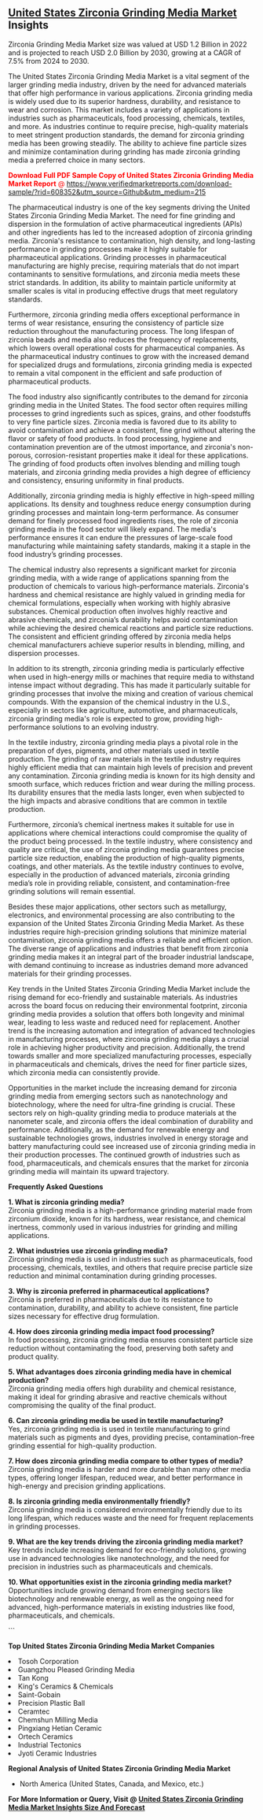 <h2><a href="https://www.verifiedmarketreports.com/download-sample/?rid=608352&amp;utm_source=Github&amp;utm_medium=215" target="_blank">United States Zirconia Grinding Media Market</a> Insights</h2><p>Zirconia Grinding Media Market size was valued at USD 1.2 Billion in 2022 and is projected to reach USD 2.0 Billion by 2030, growing at a CAGR of 7.5% from 2024 to 2030.</p><p><p>The United States Zirconia Grinding Media Market is a vital segment of the larger grinding media industry, driven by the need for advanced materials that offer high performance in various applications. Zirconia grinding media is widely used due to its superior hardness, durability, and resistance to wear and corrosion. This market includes a variety of applications in industries such as pharmaceuticals, food processing, chemicals, textiles, and more. As industries continue to require precise, high-quality materials to meet stringent production standards, the demand for zirconia grinding media has been growing steadily. The ability to achieve fine particle sizes and minimize contamination during grinding has made zirconia grinding media a preferred choice in many sectors. <p><span class=""><span style="color: #ff0000;"><strong>Download Full PDF Sample Copy of United States Zirconia Grinding Media Market Report</strong> @ </span><a href="https://www.verifiedmarketreports.com/download-sample/?rid=608352&amp;utm_source=Github&amp;utm_medium=215" target="_blank">https://www.verifiedmarketreports.com/download-sample/?rid=608352&amp;utm_source=Github&amp;utm_medium=215</a></span></p></p><p>The pharmaceutical industry is one of the key segments driving the United States Zirconia Grinding Media Market. The need for fine grinding and dispersion in the formulation of active pharmaceutical ingredients (APIs) and other ingredients has led to the increased adoption of zirconia grinding media. Zirconia's resistance to contamination, high density, and long-lasting performance in grinding processes make it highly suitable for pharmaceutical applications. Grinding processes in pharmaceutical manufacturing are highly precise, requiring materials that do not impart contaminants to sensitive formulations, and zirconia media meets these strict standards. In addition, its ability to maintain particle uniformity at smaller scales is vital in producing effective drugs that meet regulatory standards.<p>Furthermore, zirconia grinding media offers exceptional performance in terms of wear resistance, ensuring the consistency of particle size reduction throughout the manufacturing process. The long lifespan of zirconia beads and media also reduces the frequency of replacements, which lowers overall operational costs for pharmaceutical companies. As the pharmaceutical industry continues to grow with the increased demand for specialized drugs and formulations, zirconia grinding media is expected to remain a vital component in the efficient and safe production of pharmaceutical products.</p><p>The food industry also significantly contributes to the demand for zirconia grinding media in the United States. The food sector often requires milling processes to grind ingredients such as spices, grains, and other foodstuffs to very fine particle sizes. Zirconia media is favored due to its ability to avoid contamination and achieve a consistent, fine grind without altering the flavor or safety of food products. In food processing, hygiene and contamination prevention are of the utmost importance, and zirconia's non-porous, corrosion-resistant properties make it ideal for these applications. The grinding of food products often involves blending and milling tough materials, and zirconia grinding media provides a high degree of efficiency and consistency, ensuring uniformity in final products.<p>Additionally, zirconia grinding media is highly effective in high-speed milling applications. Its density and toughness reduce energy consumption during grinding processes and maintain long-term performance. As consumer demand for finely processed food ingredients rises, the role of zirconia grinding media in the food sector will likely expand. The media's performance ensures it can endure the pressures of large-scale food manufacturing while maintaining safety standards, making it a staple in the food industry’s grinding processes.</p><p>The chemical industry also represents a significant market for zirconia grinding media, with a wide range of applications spanning from the production of chemicals to various high-performance materials. Zirconia's hardness and chemical resistance are highly valued in grinding media for chemical formulations, especially when working with highly abrasive substances. Chemical production often involves highly reactive and abrasive chemicals, and zirconia’s durability helps avoid contamination while achieving the desired chemical reactions and particle size reductions. The consistent and efficient grinding offered by zirconia media helps chemical manufacturers achieve superior results in blending, milling, and dispersion processes.<p>In addition to its strength, zirconia grinding media is particularly effective when used in high-energy mills or machines that require media to withstand intense impact without degrading. This has made it particularly suitable for grinding processes that involve the mixing and creation of various chemical compounds. With the expansion of the chemical industry in the U.S., especially in sectors like agriculture, automotive, and pharmaceuticals, zirconia grinding media's role is expected to grow, providing high-performance solutions to an evolving industry.</p><p>In the textile industry, zirconia grinding media plays a pivotal role in the preparation of dyes, pigments, and other materials used in textile production. The grinding of raw materials in the textile industry requires highly efficient media that can maintain high levels of precision and prevent any contamination. Zirconia grinding media is known for its high density and smooth surface, which reduces friction and wear during the milling process. Its durability ensures that the media lasts longer, even when subjected to the high impacts and abrasive conditions that are common in textile production.<p>Furthermore, zirconia’s chemical inertness makes it suitable for use in applications where chemical interactions could compromise the quality of the product being processed. In the textile industry, where consistency and quality are critical, the use of zirconia grinding media guarantees precise particle size reduction, enabling the production of high-quality pigments, coatings, and other materials. As the textile industry continues to evolve, especially in the production of advanced materials, zirconia grinding media’s role in providing reliable, consistent, and contamination-free grinding solutions will remain essential.</p><p>Besides these major applications, other sectors such as metallurgy, electronics, and environmental processing are also contributing to the expansion of the United States Zirconia Grinding Media Market. As these industries require high-precision grinding solutions that minimize material contamination, zirconia grinding media offers a reliable and efficient option. The diverse range of applications and industries that benefit from zirconia grinding media makes it an integral part of the broader industrial landscape, with demand continuing to increase as industries demand more advanced materials for their grinding processes.</p><p>Key trends in the United States Zirconia Grinding Media Market include the rising demand for eco-friendly and sustainable materials. As industries across the board focus on reducing their environmental footprint, zirconia grinding media provides a solution that offers both longevity and minimal wear, leading to less waste and reduced need for replacement. Another trend is the increasing automation and integration of advanced technologies in manufacturing processes, where zirconia grinding media plays a crucial role in achieving higher productivity and precision. Additionally, the trend towards smaller and more specialized manufacturing processes, especially in pharmaceuticals and chemicals, drives the need for finer particle sizes, which zirconia media can consistently provide.<p>Opportunities in the market include the increasing demand for zirconia grinding media from emerging sectors such as nanotechnology and biotechnology, where the need for ultra-fine grinding is crucial. These sectors rely on high-quality grinding media to produce materials at the nanometer scale, and zirconia offers the ideal combination of durability and performance. Additionally, as the demand for renewable energy and sustainable technologies grows, industries involved in energy storage and battery manufacturing could see increased use of zirconia grinding media in their production processes. The continued growth of industries such as food, pharmaceuticals, and chemicals ensures that the market for zirconia grinding media will maintain its upward trajectory.</p><p><b>Frequently Asked Questions</b></p><p><b>1. What is zirconia grinding media?</b><br>Zirconia grinding media is a high-performance grinding material made from zirconium dioxide, known for its hardness, wear resistance, and chemical inertness, commonly used in various industries for grinding and milling applications.</p><p><b>2. What industries use zirconia grinding media?</b><br>Zirconia grinding media is used in industries such as pharmaceuticals, food processing, chemicals, textiles, and others that require precise particle size reduction and minimal contamination during grinding processes.</p><p><b>3. Why is zirconia preferred in pharmaceutical applications?</b><br>Zirconia is preferred in pharmaceuticals due to its resistance to contamination, durability, and ability to achieve consistent, fine particle sizes necessary for effective drug formulation.</p><p><b>4. How does zirconia grinding media impact food processing?</b><br>In food processing, zirconia grinding media ensures consistent particle size reduction without contaminating the food, preserving both safety and product quality.</p><p><b>5. What advantages does zirconia grinding media have in chemical production?</b><br>Zirconia grinding media offers high durability and chemical resistance, making it ideal for grinding abrasive and reactive chemicals without compromising the quality of the final product.</p><p><b>6. Can zirconia grinding media be used in textile manufacturing?</b><br>Yes, zirconia grinding media is used in textile manufacturing to grind materials such as pigments and dyes, providing precise, contamination-free grinding essential for high-quality production.</p><p><b>7. How does zirconia grinding media compare to other types of media?</b><br>Zirconia grinding media is harder and more durable than many other media types, offering longer lifespan, reduced wear, and better performance in high-energy and precision grinding applications.</p><p><b>8. Is zirconia grinding media environmentally friendly?</b><br>Zirconia grinding media is considered environmentally friendly due to its long lifespan, which reduces waste and the need for frequent replacements in grinding processes.</p><p><b>9. What are the key trends driving the zirconia grinding media market?</b><br>Key trends include increasing demand for eco-friendly solutions, growing use in advanced technologies like nanotechnology, and the need for precision in industries such as pharmaceuticals and chemicals.</p><p><b>10. What opportunities exist in the zirconia grinding media market?</b><br>Opportunities include growing demand from emerging sectors like biotechnology and renewable energy, as well as the ongoing need for advanced, high-performance materials in existing industries like food, pharmaceuticals, and chemicals.</p>```</p><p><strong>Top United States Zirconia Grinding Media Market Companies</strong></p><div data-test-id=""><p><li>Tosoh Corporation</li><li> Guangzhou Pleased Grinding Media</li><li> Tan Kong</li><li> King's Ceramics & Chemicals</li><li> Saint-Gobain</li><li> Precision Plastic Ball</li><li> Ceramtec</li><li> Chemshun Milling Media</li><li> Pingxiang Hetian Ceramic</li><li> Ortech Ceramics</li><li> Industrial Tectonics</li><li> Jyoti Ceramic Industries</li></p><div><strong>Regional Analysis of&nbsp;United States Zirconia Grinding Media Market</strong></div><ul><li dir="ltr"><p dir="ltr">North America&nbsp;(United States, Canada, and Mexico, etc.)</p></li></ul><p><strong>For More Information or Query, Visit @&nbsp;</strong><strong><a href="https://www.verifiedmarketreports.com/product/zirconia-grinding-media-market/?utm_source=Github&amp;utm_medium=215" target="_blank">United States Zirconia Grinding Media Market Insights Size And Forecast</a></strong></p></div>
